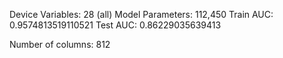 Device Variables: 28 (all)
Model Parameters: 112,450
Train AUC:  0.9574813519110521
Test AUC:  0.86229035639413

Number of columns: 812